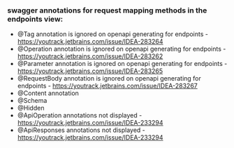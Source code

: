 ### swagger annotations for request mapping methods in the endpoints view:

- @Tag annotation is ignored on openapi generating for endpoints - https://youtrack.jetbrains.com/issue/IDEA-283264
- @Operation annotation is ignored on openapi generating for endpoints - https://youtrack.jetbrains.com/issue/IDEA-283262
- @Parameter annotation is ignored on openapi generating for endpoints  - https://youtrack.jetbrains.com/issue/IDEA-283265
- @RequestBody annotation is ignored on openapi generating for endpoints  - https://youtrack.jetbrains.com/issue/IDEA-283267
- @Content annotation
- @Schema
- @Hidden
- @ApiOperation  annotations not displayed - https://youtrack.jetbrains.com/issue/IDEA-233294
- @ApiResponses annotations not displayed - https://youtrack.jetbrains.com/issue/IDEA-233294